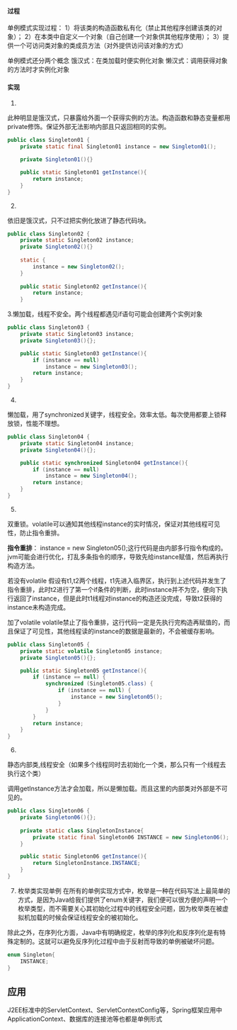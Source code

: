 ﻿#### 过程
单例模式实现过程：
1）将该类的构造函数私有化（禁止其他程序创建该类的对象）；
2）在本类中自定义一个对象（自己创建一个对象供其他程序使用）；
3）提供一个可访问类对象的类成员方法（对外提供访问该对象的方式）

单例模式还分两个概念
饿汉式：在类加载时便实例化对象
懒汉式：调用获得对象的方法时才实例化对象

#### 实现
1.  
此种明显是饿汉式，只暴露给外面一个获得实例的方法。构造函数和静态变量都用private修饰。保证外部无法影响内部且只返回相同的实例。
```java
public class Singleton01 {
    private static final Singleton01 instance = new Singleton01();

    private Singleton01(){}

    public static Singleton01 getInstance(){
        return instance;
    }
}
```
2. 
依旧是饿汉式，只不过把实例化放进了静态代码块。
```java
public class Singleton02 {
    private static Singleton02 instance;
    private Singleton02(){}
    
    static {
        instance = new Singleton02();
    }
    
    public static Singleton02 getInstance(){
        return instance;
    }
```

3.懒加载，线程不安全。两个线程都遇见if语句可能会创建两个实例对象
```java
public class Singleton03 {
    private static Singleton03 instance;
    private Singleton03(){};

    public static Singleton03 getInstance(){
        if (instance == null)
            instance = new Singleton03();
        return instance;
    }
}
```
4. 
懒加载，用了synchronized关键字，线程安全。效率太低。每次使用都要上锁释放锁，性能不理想。
```java
public class Singleton04 {
    private static Singleton04 instance;
    private Singleton04(){};

    public static synchronized Singleton04 getInstance(){
        if (instance == null)
            instance = new Singleton04();
        return instance;
    }
}
```
5.
双重锁。volatile可以通知其他线程instance的实时情况，保证对其他线程可见性，防止指令重排。

**指令重排**：
instance = new Singleton05();这行代码是由内部多行指令构成的。jvm可能会进行优化，打乱多条指令的顺序，导致先给instance赋值，然后再执行构造方法。

若没有volatile
假设有t1,t2两个线程，t1先进入临界区，执行到上述代码并发生了指令重排，此时t2进行了第一个if条件的判断，此时instance并不为空，便向下执行返回了instance，但是此时t1线程对instance的构造还没完成，导致t2获得的instance未构造完成。

加了volatile
volatile禁止了指令重排，这行代码一定是先执行完构造再赋值的，而且保证了可见性，其他线程读的instance的数据是最新的，不会被缓存影响。
```java
public class Singleton05 {
    private static volatile Singleton05 instance;
    private Singleton05(){};

    public static Singleton05 getInstance(){
        if (instance == null) {
            synchronized (Singleton05.class) {
                if (instance == null) {
                    instance = new Singleton05();
                }
            }
        }
        return instance;
    }
}
```

6.
 静态内部类,线程安全（如果多个线程同时去初始化一个类，那么只有一个线程去执行这个类）

调用getInstance方法才会加载，所以是懒加载。而且这里的内部类对外部是不可见的。

```java
public class Singleton06 {
    private Singleton06(){};
    
    private static class SingletonInstance{
        private static final Singleton06 INSTANCE = new Singleton06();
    }

    public static Singleton06 getInstance(){
        return SingletonInstance.INSTANCE;
    }
}

```
7. 枚举类实现单例
在所有的单例实现方式中，枚举是一种在代码写法上最简单的方式，是因为Java给我们提供了enum关键字，我们便可以很方便的声明一个枚举类型，而不需要关心其初始化过程中的线程安全问题，因为枚举类在被虚拟机加载的时候会保证线程安全的被初始化。

除此之外，在序列化方面，Java中有明确规定，枚举的序列化和反序列化是有特殊定制的。这就可以避免反序列化过程中由于反射而导致的单例被破坏问题。
```java
enum Singleton{
    INSTANCE;
}
```

## 应用

J2EE标准中的ServletContext、ServletContextConfig等，Spring框架应用中ApplicationContext、数据库的连接池等也都是单例形式
